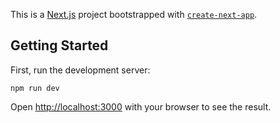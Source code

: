 This is a [Next.js](https://nextjs.org/) project bootstrapped with [`create-next-app`](https://github.com/vercel/next.js/tree/canary/packages/create-next-app).

## Getting Started
First, run the development server:
```
npm run dev
```

Open [http://localhost:3000](http://localhost:3000) with your browser to see the result.
